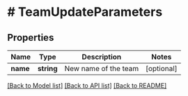 # # TeamUpdateParameters

## Properties

Name | Type | Description | Notes
------------ | ------------- | ------------- | -------------
**name** | **string** | New name of the team | [optional] 

[[Back to Model list]](../../README.md#documentation-for-models) [[Back to API list]](../../README.md#documentation-for-api-endpoints) [[Back to README]](../../README.md)


